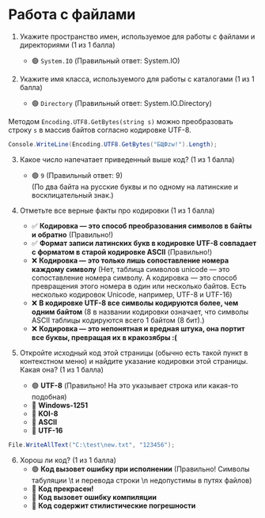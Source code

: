 # Работа с файлами

1. Укажите пространство имен, используемое для работы с файлами и директориями (1 из 1 балла)
   * 🟢 `System.IO` (Правильный ответ: System.IO)


2. Укажите имя класса, используемого для работы с каталогами (1 из 1 балла)
    * 🟢 `Directory` (Правильный ответ: System.IO.Directory)


Методом `Encoding.UTF8.GetBytes(string s)` можно преобразовать строку `s` в массив байтов согласно кодировке UTF-8.

```cs
Console.WriteLine(Encoding.UTF8.GetBytes("БЩФzw!").Length);
```

3. Какое число напечатает приведенный выше код? (1 из 1 балла)
   * 🟢 `9` (Правильный ответ: 9)<br>
     (По два байта на русские буквы и по одному на латинские и восклицательный знак.)


4. Отметьте все верные факты про кодировки (1 из 1 балла)
   * ✅ **Кодировка — это способ преобразования символов в байты и обратно** (Правильно!)
   * ✅ **Формат записи латинских букв в кодировке UTF-8 совпадает с форматом в старой кодировке ASCII** (Правильно!)
   * ❌ **Кодировка — это только лишь сопоставление номера каждому символу** (Нет, таблица символов unicode — это сопоставление номера символу. А кодировка — это способ превращения этого номера в один или несколько байтов. Есть несколько кодировок Unicode, например, UTF-8 и UTF-16)
   * ❌ **В кодировке UTF-8 все символы кодируются более, чем одним байтом** (8 в названии кодировки означает, что символы ASCII таблицы кодируются всего 1 байтом (8 бит).)
   * ❌ **Кодировка — это непонятная и вредная штука, она портит все буквы, превращая их в кракозябры :(**


5. Откройте исходный код этой страницы (обычно есть такой пункт в контекстном меню) и найдите указание кодировки этой страницы. Какая она? (1 из 1 балла)
   * 🟢 **UTF-8** (Правильно! На это указывает строка <meta charset='UTF-8'> или какая-то подобная)
   * 🔴 **Windows-1251**
   * 🔴 **KOI-8**
   * 🔴 **ASCII**
   * 🔴 **UTF-16**


```cs
File.WriteAllText("C:\test\new.txt", "123456");
```

6. Хорош ли код? (1 из 1 балла)
   * 🟢 **Код вызовет ошибку при исполнении** (Правильно! Символы табуляции \t и перевода строки \n недопустимы в путях файлов)
   * 🔴 **Код прекрасен!**
   * 🔴 **Код вызовет ошибку компиляции**
   * 🔴 **Код содержит стилистические погрешности**

